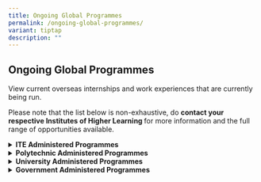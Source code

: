 ```yaml
---
title: Ongoing Global Programmes
permalink: /ongoing-global-programmes/
variant: tiptap
description: ""
---
```

<h2>Ongoing Global Programmes</h2>
<p>View current overseas internships and work experiences that are currently
being run.</p>
<p>Please note that the list below is non-exhaustive, do <strong>contact your respective Institutes of Higher Learning </strong>for
more information and the full range of opportunities available.</p>
<div data-type="detailGroup" class="isomer-accordion isomer-accordion-white">
<details class="isomer-details">
<summary><strong>ITE Administered Programmes</strong>
</summary>
<div data-type="detailsContent" class="isomer-details-content">
<ul data-tight="true" class="tight">
<li>
<p>Overseas Industrial Attachment Programme (<a href="https://www.ite.edu.sg/who-we-are/global-partnerships/overseas-exposure" rel="noopener noreferrer nofollow" target="_blank">OIAP</a>)</p>
</li>
</ul>
</div>
</details>
<details class="isomer-details">
<summary><strong>Polytechnic Administered Programmes</strong>
</summary>
<div data-type="detailsContent" class="isomer-details-content">
<p><strong>Ngee Ann Polytechnic</strong>
</p>
<ul data-tight="true" class="tight">
<li>
<p>Global Entrepreneurial Internship Programme (<a href="https://geip.edu.sg/" rel="noopener noreferrer nofollow" target="_blank">GEIP</a>) <em>- Open to students from all polytechnics and autonomous universities</em>
</p>
</li>
<li>
<p>Course-based Overseas Internships</p>
</li>
</ul>
<p><strong>Nanyang Polytechnic</strong>
</p>
<ul data-tight="true" class="tight">
<li>
<p>Overseas Internship Programme (<a href="https://mysbm.nyp.edu.sg/goglobal/web/Overseas-Internship-Programme-OITP" rel="noopener noreferrer nofollow" target="_blank">OITP</a>)</p>
</li>
</ul>
<p><strong>Republic Polytechnic</strong>
</p>
<ul data-tight="true" class="tight">
<li>
<p>Overseas Industry Immersion Programme (<a href="https://www.rp.edu.sg/going-international/overseas-internships" rel="noopener noreferrer nofollow" target="_blank">OIIP</a>)</p>
</li>
</ul>
<p><strong>Singapore Polytechnic</strong>
</p>
<ul data-tight="true" class="tight">
<li>
<p>Course-based Overseas Industrial Attachment (OIA)</p>
</li>
</ul>
<p><strong>Temasek Polytechnic</strong>
</p>
<ul data-tight="true" class="tight">
<li>
<p>Overseas Student Internship Programme (<a href="https://www.tp.edu.sg/research-and-industry/international-relations.html#SIP" rel="noopener noreferrer nofollow" target="_blank">OSIP</a>)</p>
</li>
</ul>
</div>
</details>
<details class="isomer-details">
<summary><strong>University Administered Programmes</strong>
</summary>
<div data-type="detailsContent" class="isomer-details-content">
<p><strong>Nanyang Technological University</strong>
</p>
<ul data-tight="true" class="tight">
<li>
<p><a href="https://www.ntu.edu.sg/education/career-guidance-industry-collaborations/for-employers/hire-ntu-students-as-interns/overseas-internships" rel="noopener noreferrer nofollow" target="_blank">CAO</a> Overseas
Internship</p>
</li>
<li>
<p>CAO Work and Study China</p>
</li>
<li>
<p>CAO ASEAN India Summer Internship</p>
</li>
<li>
<p>CAO Research Internship</p>
</li>
<li>
<p>Overseas Entrepreneurship Programme (<a href="https://www.ntu.edu.sg/ntupreneur/programmes/undergraduate-programmes/OEP" rel="noopener noreferrer nofollow" target="_blank">OEP</a>)</p>
</li>
</ul>
<p><strong>National University of Singapore</strong>
</p>
<ul data-tight="true" class="tight">
<li>
<p>NUS Overseas College (<a href="https://enterprise.nus.edu.sg/education-programmes/nus-overseas-colleges/" rel="noopener noreferrer nofollow" target="_blank">NOC</a>)</p>
</li>
<li>
<p>NUS Global Internship Programme (<a href="https://nus.edu.sg/cfg/students/jobs-internships/internships/global-internship-programme" rel="noopener noreferrer nofollow" target="_blank">NGIP</a>)</p>
</li>
</ul>
<p><strong>Singapore Institute of Technology</strong>
</p>
<ul data-tight="true" class="tight">
<li>
<p>Overseas Integrated Work-Study Programme (<a href="https://www.singaporetech.edu.sg/life-at-sit/global-experience/global-mobility-programmes" rel="noopener noreferrer nofollow" target="_blank">OIWSP</a>)</p>
</li>
</ul>
<p><strong>Singapore Management University</strong>
</p>
<ul data-tight="true" class="tight">
<li>
<p>Short-Term Internship Programme (STI)</p>
</li>
<li>
<p>ASEAN Internship Programme (<a href="https://careerservices.smu.edu.sg/undergraduate/overseas-internship?utm_medium=blog&amp;utm_source=smublog&amp;utm_campaign=202403&amp;utm_content=blog-smu-asean-internship-programme-aip-vietnam-fulfilling-journey-professional-cultural-development" rel="noopener noreferrer nofollow" target="_blank">AIP</a>)</p>
</li>
<li>
<p>Global Innovation Immersion (<a href="https://iie.smu.edu.sg/GII" rel="noopener noreferrer nofollow" target="_blank">GII</a>)</p>
</li>
</ul>
<p><strong>Singapore University of Social Sciences</strong>
</p>
<ul data-tight="true" class="tight">
<li>
<p>Overseas Internship/Work Attachment (<a href="https://www.suss.edu.sg/about-suss/centres/student-success-centre/career-development/work-attachment-(wa)-internships/owa-oi" rel="noopener noreferrer nofollow" target="_blank">OI/OWA</a>)</p>
</li>
</ul>
<p><strong>Singapore University of Technology and Design</strong>
</p>
<ul data-tight="true" class="tight">
<li>
<p>SUTD Internship Programme</p>
</li>
</ul>
</div>
</details>
<details class="isomer-details">
<summary><strong>Government Administered Programmes</strong>
</summary>
<div data-type="detailsContent" class="isomer-details-content">
<p><strong>Enterprise Singapore</strong>
</p>
<ul data-tight="true" class="tight">
<li>
<p>Global Ready Talent Programme (GRT)</p>
</li>
<li>
<p>India Ready Talent Programme</p>
</li>
</ul>
<p><strong>Business China</strong>
</p>
<ul data-tight="true" class="tight">
<li>
<p>Youth Interns Exchange Scheme (<a href="https://www.yes.org.sg/" rel="noopener noreferrer nofollow" target="_blank">YES</a>)</p>
</li>
</ul>
</div>
</details>
</div>
<p></p>